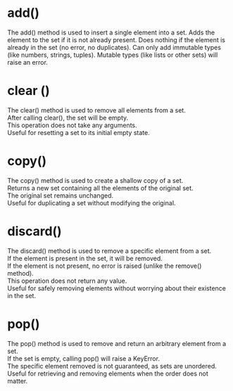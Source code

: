 # add()
The add() method is used to insert a single element into a set.
Adds the element to the set if it is not already present.
Does nothing if the element is already in the set (no error, no duplicates).
Can only add immutable types (like numbers, strings, tuples).
Mutable types (like lists or other sets) will raise an error.
# clear ()
The clear() method is used to remove all elements from a set.  
After calling clear(), the set will be empty.  
This operation does not take any arguments.  
Useful for resetting a set to its initial empty state.  
# copy()
The copy() method is used to create a shallow copy of a set.  
Returns a new set containing all the elements of the original set.  
The original set remains unchanged.  
Useful for duplicating a set without modifying the original.  
# discard()
The discard() method is used to remove a specific element from a set.  
If the element is present in the set, it will be removed.  
If the element is not present, no error is raised (unlike the remove() method).  
This operation does not return any value.  
Useful for safely removing elements without worrying about their existence in the set.  
# pop()
The pop() method is used to remove and return an arbitrary element from a set.  
If the set is empty, calling pop() will raise a KeyError.  
The specific element removed is not guaranteed, as sets are unordered.  
Useful for retrieving and removing elements when the order does not matter.  